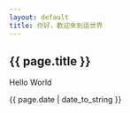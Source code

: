 ```yaml
---
layout: default
title: 你好，歡迎來到這世界
---
```


 <h2>{{ page.title }}</h2>
 <p>Hello World</p>
 <p>{{ page.date | date_to_string }}</p>
